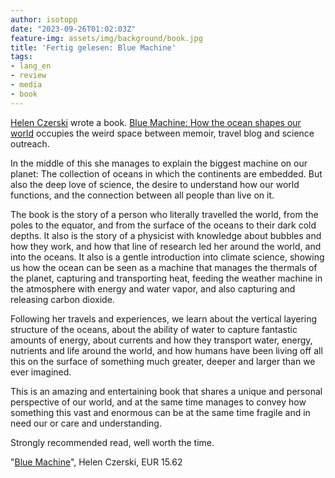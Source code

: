 ```yaml
---
author: isotopp
date: "2023-09-26T01:02:03Z"
feature-img: assets/img/background/book.jpg
title: 'Fertig gelesen: Blue Machine'
tags:
- lang_en
- review
- media
- book
---
```


[Helen Czerski](https://fediscience.org/@helenczerski) wrote a book.
[Blue Machine: How the ocean shapes our world](https://www.amazon.de/Blue-Machine-Ocean-Shapes-English-ebook/dp/B0BCTPP3DH)
occupies the weird space between memoir, travel blog and science outreach.

In the middle of this she manages to explain the biggest machine on our planet:
The collection of oceans in which the continents are embedded.
But also the deep love of science, the desire to understand how our world functions,
and the connection between all people than live on it.

The book is the story of a person who literally travelled the world, from the poles to the equator,
and from the surface of the oceans to their dark cold depths.
It also is the story of a physicist with knowledge about bubbles and how they work,
and how that line of research led her around the world, and into the oceans.
It also is a gentle introduction into climate science,
showing us how the ocean can be seen as a machine that manages the thermals of the planet,
capturing and transporting heat, feeding the weather machine in the atmosphere with energy and water vapor,
and also capturing and releasing carbon dioxide.

Following her travels and experiences, we learn about the vertical layering structure of the oceans,
about the ability of water to capture fantastic amounts of energy,
about currents and how they transport water, energy, nutrients and life around the world,
and how humans have been living off all this on the surface of something much greater, deeper and larger than we ever imagined.

This is an amazing and entertaining book that shares a unique and personal perspective of our world,
and at the same time manages to convey how something this vast and enormous can be at the same time fragile and in need our or care and understanding.

Strongly recommended read, well worth the time.

"[Blue Machine](https://www.amazon.de/Blue-Machine-Ocean-Shapes-English-ebook/dp/B0BCTPP3DH)", Helen Czerski, EUR 15.62
